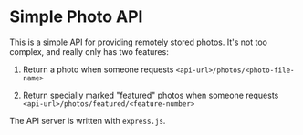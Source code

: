 # Simple Photo API

This is a simple API for providing remotely stored photos. It's not too
complex, and really only has two features:

1. Return a photo when someone requests
   `<api-url>/photos/<photo-file-name>`

2. Return specially marked "featured" photos when someone requests
   `<api-url>/photos/featured/<feature-number>`

The API server is written with `express.js`.
